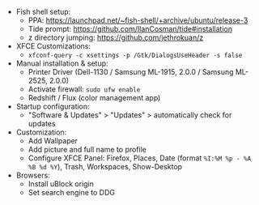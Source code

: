 - Fish shell setup:
    - PPA: https://launchpad.net/~fish-shell/+archive/ubuntu/release-3
    - Tide prompt: https://github.com/IlanCosman/tide#installation
    - z directory jumping: https://github.com/jethrokuan/z
- XFCE Customizations:
    - `xfconf-query -c xsettings -p /Gtk/DialogsUseHeader -s false`
- Manual installation & setup:
    - Printer Driver (Dell-1130 / Samsung ML-1915, 2.0.0 / Samsung ML-2525, 2.0.0)
    - Activate firewall: `sudo ufw enable`
    - Redshift / Flux (color management app)
- Startup configuration:
    - "Software & Updates" > "Updates" > automatically check for updates
- Customization:
    - Add Wallpaper
    - Add picture and full name to profile
    - Configure XFCE Panel: Firefox, Places, Date (format `%I:%M %p - %A %B %d %Y`), Trash, Workspaces, Show-Desktop
- Browsers:
    - Install uBlock origin
    - Set search engine to DDG
